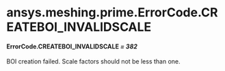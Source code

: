 # ansys.meshing.prime.ErrorCode.CREATEBOI_INVALIDSCALE

#### ErrorCode.CREATEBOI_INVALIDSCALE *= 382*

BOI creation failed. Scale factors should not be less than one.

<!-- !! processed by numpydoc !! -->
